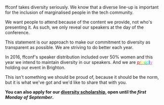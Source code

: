ffconf takes diversity seriously. We know that a diverse line-up is important for the inclusion of marginalised people in the tech community.

We want people to attend because of the content we provide, not who's presenting it. As such, we only reveal our speakers at the day of the conference.

This statement is our approach to make our commitment to diversity as transparent as possible. We are striving to do better each year.

In 2016, ffconf's speaker distribution included over 50% women and this year we intend to maintain diversity in our speakers. And we are <abbr title="proudly"><span style="color:#f00;">p</span><span style="color:#ff7f00;">r</span><span style="color:#ff0;">o</span><span style="color:#0f0;">u</span><span style="color:#0ff;">d</span><span style="color:#00f;">l</span><span style="color:#E45DFF;">y</span></abbr> holding our event in Brighton.

This isn't something we should be proud of, because it should be the norm, but it is what we've got and we'd like to share that with you.

**You can also apply for our [diversity scholarship](/scholarship), open until the _first Monday of September_.**
